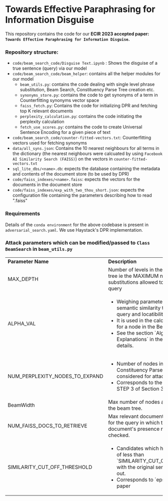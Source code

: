 # Towards Effective Paraphrasing for Information Disguise
This repository contains the code for our **ECIR 2023 accepted paper: `Towards Effective Paraphrasing for Information Disguise`.**

### Repository structure:
* `code/beam_search_code/Disguise Text.ipynb` : Shows the disguise of a true sentence (query) via our model
* `code/beam_search_code/beam_helper`: contains all the helper modules for our model
    * `beam_utils.py`: contains the code dealing with single level phrase substitution, Beam Search, Constituency Parse Tree creation etc.
    * `synonyms_store.py`: contains the code to get synonyms of a term in Counterfitting synonyms vector space
    * `faiss_fetch.py`: Contains the code for initializing DPR and fetching top K relevant documents
    * `perplexity_calculation.py`: contains the code initiating the perplexity calculation
    * `fetch_use_scores.py`: contains the code to create Universal Sentence Encoding for a given piece of text
* `code/beam_search_code/counter-fitted-vectors.txt`: Counterfitting vectors used for fetching synonyms
* `data/all_syns.json`: Contains the 10 nearest neighbours for all terms in the dictionary (the nearest neighbours were calcuated by using `Facebook AI Similarity Search (FAISS)`) on the vectors in `counter-fitted-vectors.txt`
* `sql_lite_dbs/<name>.db`: expects the database containing the metadata and contents of the document store (to be used by DPR)
* `code/faiss_indexes/<name>.faiss`: expects the vectors for the documents in the document store
* `code/faiss_indexes/exp_with_two_thou_short.json`: expects the configuration file containing the parameters describing how to read "<name>.faiss" 

### Requirements
Details of the `conda environment` for the above codebase is present in `adversarial_search.yaml`. 
We use Haystack's DPR implementation.

### Attack parameters which can be modified/passed to `Class BeamSearch` in `beam_utils.py`    



<table>
  <tr>
   <td><strong>Parameter Name</strong>
   </td>
   <td><strong>Description</strong>
   </td>
  </tr>
  <tr>
   <td>MAX_DEPTH
   </td>
   <td>Number of levels in the beam search tree ie the MAXIMUM number of phrase substitutions allowed to be made in the query
   </td>
  </tr>
  <tr>
   <td>ALPHA_VAL
   </td>
   <td>
<ul>

<li>Weighing parameter (to weight semantic similarity to the original query and locatibility differently). 

<li>It is used in the calculation of score for a node in the BeamSearchTree. 

<li>See the section `Algorithm Explanations` in the paper for the details.
</li>
</ul>
   </td>
  </tr>
  <tr>
   <td>NUM_PERPLEXITY_NODES_TO_EXPAND
   </td>
   <td>
<ul>

<li> Number of nodes in the Constituency Parse Tree to be considered for attacking.

<li>Corresponds to the parameter "P"  in STEP 3 of Section 3.1  of the paper.
</li>
</ul>
   </td>
  </tr>
  <tr>
   <td>BeamWidth
   </td>
   <td>Max number of nodes at each level of the beam tree.
   </td>
  </tr>
  <tr>
   <td>NUM_FAISS_DOCS_TO_RETRIEVE
   </td>
   <td>Max relevant documents to be fetched for the query in which the source document's presence needs to be checked.
   </td>
  </tr>
  <tr>
   <td>SIMILARITY_CUT_OFF_THRESHOLD
   </td>
   <td>
<ul>

<li>Candidates which have a similarity of less than  `SIMILARITY_CUT_OFF_THRESHOLD` with the original sentence are filtered out.

<li>Corresponds to `epsilon` in the paper
</li>
</ul>
   </td>
  </tr>
</table>
